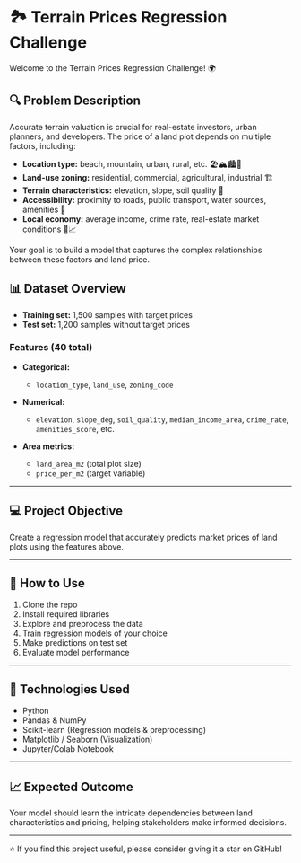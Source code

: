 # 🏞️ Terrain Prices Regression Challenge

Welcome to the Terrain Prices Regression Challenge! 🌍

## 🔍 Problem Description

Accurate terrain valuation is crucial for real-estate investors, urban planners, and developers. The price of a land plot depends on multiple factors, including:

- **Location type:** beach, mountain, urban, rural, etc. 🏖️🏔️🏙️🌄  
- **Land-use zoning:** residential, commercial, agricultural, industrial 🏗️  
- **Terrain characteristics:** elevation, slope, soil quality 🌱  
- **Accessibility:** proximity to roads, public transport, water sources, amenities 🚗  
- **Local economy:** average income, crime rate, real-estate market conditions 📏📈  

Your goal is to build a model that captures the complex relationships between these factors and land price.

## 📊 Dataset Overview

- **Training set:** 1,500 samples with target prices  
- **Test set:** 1,200 samples without target prices

### Features (40 total)

- **Categorical:**  
  - `location_type`, `land_use`, `zoning_code`

- **Numerical:**  
  - `elevation`, `slope_deg`, `soil_quality`, `median_income_area`, `crime_rate`, `amenities_score`, etc.  

- **Area metrics:**  
  - `land_area_m2` (total plot size)  
  - `price_per_m2` (target variable)

---

## 💻 Project Objective

Create a regression model that accurately predicts market prices of land plots using the features above.

---

## 🚀 How to Use

1. Clone the repo  
2. Install required libraries  
3. Explore and preprocess the data  
4. Train regression models of your choice  
5. Make predictions on test set  
6. Evaluate model performance

---

## 🔧 Technologies Used

- Python  
- Pandas & NumPy  
- Scikit-learn (Regression models & preprocessing)  
- Matplotlib / Seaborn (Visualization)  
- Jupyter/Colab Notebook  

---

## 📈 Expected Outcome

Your model should learn the intricate dependencies between land characteristics and pricing, helping stakeholders make informed decisions.

---

⭐ If you find this project useful, please consider giving it a star on GitHub!
